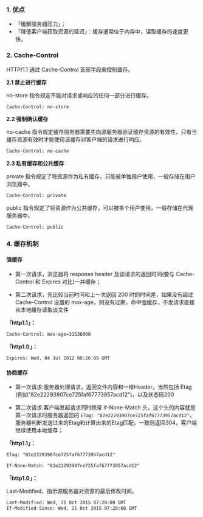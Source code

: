 ### 1. 优点

- 「缓解服务器压力」；
- 「降低客户端获取资源的延迟」：缓存通常位于内存中，读取缓存的速度更快。

### 2. Cache-Control

HTTP/1.1 通过 Cache-Control 首部字段来控制缓存。

**2.1 禁止进行缓存**

no-store 指令规定不能对请求或响应的任何一部分进行缓存。

```html
Cache-Control: no-store
```

**2.2 强制确认缓存**

no-cache 指令规定缓存服务器需要先向源服务器验证缓存资源的有效性，只有当缓存资源有效时才能使用该缓存对客户端的请求进行响应。

```html
Cache-Control: no-cache
```

**2.3 私有缓存和公共缓存**

private 指令规定了将资源作为私有缓存，只能被单独用户使用，一般存储在用户浏览器中。

```html
Cache-Control: private
```

public 指令规定了将资源作为公共缓存，可以被多个用户使用，一般存储在代理服务器中。

```html
Cache-Control: public
```

###  4. 缓存机制

#### 强缓存

+ 第一次请求，浏览器将 response header 及该请求的返回时间(要与 Cache-Control 和 Expires 对比)一并缓存；

+ 第二次请求，先比较当前时间和上一次返回 200 时的时间差，如果没有超过 Cache-Control 设置的 max-age，则没有过期，命中强缓存，不发请求直接从本地缓存读取该文件

**「http1.1」：**

```html
Cache-Control: max-age=31536000
```

**「http1.0」：**

~~~
Expires: Wed, 04 Jul 2012 08:26:05 GMT
~~~



#### 协商缓存

+ 第一次请求:服务器处理请求，返回文件内容和一堆Header，当然包括 Etag (例如"82e22293907ce725faf67773957acd12")，以及状态码200

+ 第二次请求:客户端发起请求同时携带 If-None-Match 头，这个头的内容就是第一次请求时服务器返回的 `ETag: "82e22293907ce725faf67773957acd12"`。服务器判断发送过来的Etag和计算出来的Etag匹配，一致则返回304，客户端继续使用本地缓存；

**「http1.1」：**

```html
ETag: "82e22293907ce725faf67773957acd12"
```

```html
If-None-Match: "82e22293907ce725faf67773957acd12"
```

**「http1.0」：**

Last-Modified，指示源服务器对资源的最后修改时间。

```html
Last-Modified: Wed, 21 Oct 2015 07:28:00 GMT
If-Modified-Since: Wed, 21 Oct 2015 07:28:00 GMT
```